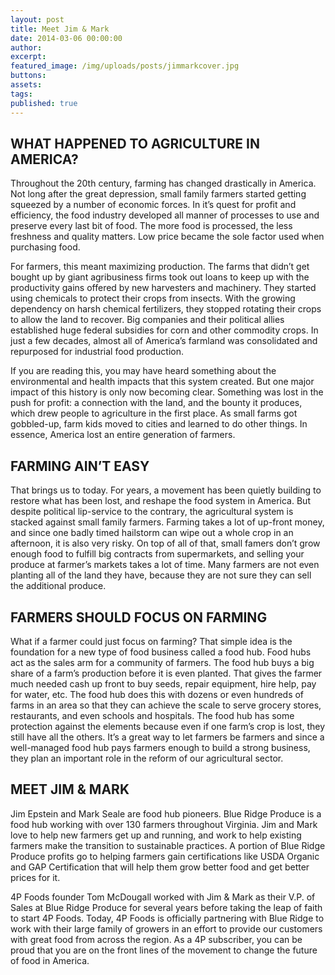```yaml
---
layout: post
title: Meet Jim & Mark
date: 2014-03-06 00:00:00
author:
excerpt:
featured_image: /img/uploads/posts/jimmarkcover.jpg
buttons:
assets:
tags:
published: true
---
```


<div class="editable"><h2>WHAT HAPPENED TO AGRICULTURE IN AMERICA?</h2><p>Throughout the 20th century, farming has changed drastically in America. Not long after the great depression, small family farmers started getting squeezed by a number of economic forces. In it&rsquo;s quest for profit and efficiency, the food industry developed all manner of processes to use and preserve every last bit of food. The more food is processed, the less freshness and quality matters. Low price became the sole factor used when purchasing food.</p><p>For farmers, this meant maximizing production. The farms that didn&rsquo;t get bought up by giant agribusiness firms took out loans to keep up with the productivity gains offered by new harvesters and machinery. They started using chemicals to protect their crops from insects. With the growing dependency on harsh chemical fertilizers, they stopped rotating their crops to allow the land to recover. Big companies and their political allies established huge federal subsidies for corn and other commodity crops. In just a few decades, almost all of America&rsquo;s farmland was consolidated and repurposed for industrial food production.</p><p>If you are reading this, you may have heard something about the environmental and health impacts that this system created. But one major impact of this history is only now becoming clear. Something was lost in the push for profit: a connection with the land, and the bounty it produces, which drew people to agriculture in the first place. As small farms got gobbled-up, farm kids moved to cities and learned to do other things. In essence, America lost an entire generation of farmers.</p><h2>FARMING AIN&rsquo;T EASY</h2><p>That brings us to today. For years, a movement has been quietly building to restore what has been lost, and reshape the food system in America. But despite political lip-service to the contrary, the agricultural system is stacked against small family farmers. Farming takes a lot of up-front money, and since one badly timed hailstorm can wipe out a whole crop in an afternoon, it is also very risky. On top of all of that, small famers don&rsquo;t grow enough food to fulfill big contracts from supermarkets, and selling your produce at farmer&rsquo;s markets takes a lot of time. Many farmers are not even planting all of the land they have, because they are not sure they can sell the additional produce.</p><h2>FARMERS SHOULD FOCUS ON FARMING</h2><p>What if a farmer could just focus on farming? That simple idea is the foundation for a new type of food business called a food hub. Food hubs act as the sales arm for a community of farmers. The food hub buys a big share of a farm&rsquo;s production before it is even planted. That gives the farmer much needed cash up front to buy seeds, repair equipment, hire help, pay for water, etc. The food hub does this with dozens or even hundreds of farms in an area so that they can achieve the scale to serve grocery stores, restaurants, and even schools and hospitals. The food hub has some protection against the elements because even if one farm&rsquo;s crop is lost, they still have all the others. It&rsquo;s a great way to let farmers be farmers and since a well-managed food hub pays farmers enough to build a strong business, they plan an important role in the reform of our agricultural sector.</p><h2>MEET JIM &amp; MARK</h2><p>Jim Epstein and Mark Seale are food hub pioneers. Blue Ridge Produce is a food hub working with over 130 farmers throughout Virginia. Jim and Mark love to help new farmers get up and running, and work to help existing farmers make the transition to sustainable practices. A portion of Blue Ridge Produce profits go to helping farmers gain certifications like USDA Organic and GAP Certification that will help them grow better food and get better prices for it.</p><p>4P Foods founder Tom McDougall worked with Jim &amp; Mark as their V.P. of Sales at Blue Ridge Produce for several years before taking the leap of faith to start 4P Foods. Today, 4P Foods is officially partnering with Blue Ridge to work with their large family of growers in an effort to provide our customers with great food from across the region. As a 4P subscriber, you can be proud that you are on the front lines of the movement to change the future of food in America.</p></div>